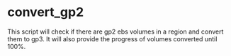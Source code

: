 # convert_gp2

This script will check if there are gp2 ebs volumes in a region and convert them to gp3. It will also provide the progress of volumes converted until 100%.